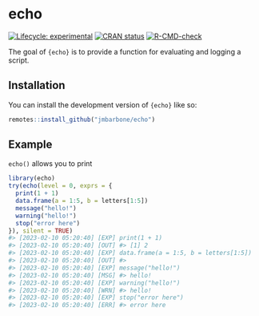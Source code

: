 
<!-- README.md is generated from README.Rmd. Please edit that file -->

# echo

<!-- badges: start -->

[![Lifecycle:
experimental](https://img.shields.io/badge/lifecycle-experimental-orange.svg)](https://lifecycle.r-lib.org/articles/stages.html#experimental)
[![CRAN
status](https://www.r-pkg.org/badges/version/echo)](https://CRAN.R-project.org/package=echo)
[![R-CMD-check](https://github.com/jmbarbone/echo/actions/workflows/R-CMD-check.yaml/badge.svg)](https://github.com/jmbarbone/echo/actions/workflows/R-CMD-check.yaml)
<!-- badges: end -->

The goal of `{echo}` is to provide a function for evaluating and logging
a script.

## Installation

You can install the development version of `{echo}` like so:

``` r
remotes::install_github("jmbarbone/echo")
```

## Example

`echo()` allows you to print

``` r
library(echo)
try(echo(level = 0, exprs = {
  print(1 + 1)
  data.frame(a = 1:5, b = letters[1:5])
  message("hello!")
  warning("hello!")
  stop("error here")
}), silent = TRUE)
#> [2023-02-10 05:20:40] [EXP] print(1 + 1)
#> [2023-02-10 05:20:40] [OUT] #> [1] 2
#> [2023-02-10 05:20:40] [EXP] data.frame(a = 1:5, b = letters[1:5])
#> [2023-02-10 05:20:40] [OUT] #> 
#> [2023-02-10 05:20:40] [EXP] message("hello!")
#> [2023-02-10 05:20:40] [MSG] #> hello!
#> [2023-02-10 05:20:40] [EXP] warning("hello!")
#> [2023-02-10 05:20:40] [WRN] #> hello!
#> [2023-02-10 05:20:40] [EXP] stop("error here")
#> [2023-02-10 05:20:40] [ERR] #> error here
```
